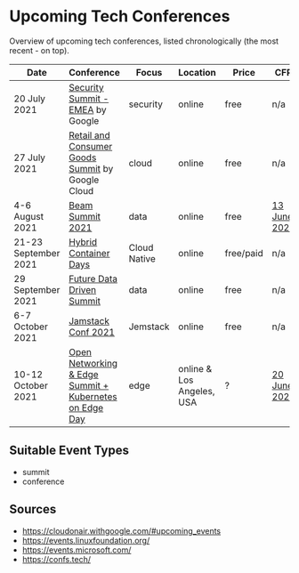 # Upcoming Tech Conferences

Overview of upcoming tech conferences, listed chronologically (the most recent - on top).

| Date | Conference | Focus | Location | Price | CFP |
| --- | --- | --- | --- | --- | --- |
| 20 July 2021 | [Security Summit - EMEA](https://cloudonair.withgoogle.com/events/summit-emea-security) by Google | security | online | free | n/a |
| 27 July 2021 | [Retail and Consumer Goods Summit](https://cloudonair.withgoogle.com/events/summit-retail) by Google Cloud | cloud | online | free | n/a |
| 4-6 August 2021 | [Beam Summit 2021](https://beam-summit-2021-digital.web.app/) | data | online | free | [13 June 2021](https://sessionize.com/beam-digital-summit-2021) |
| 21-23 September 2021 | [Hybrid Container Days](https://www.containerdays.io/) | Cloud Native | online | free/paid | n/a |
| 29 September 2021 | [Future Data Driven Summit](https://www.eventbrite.com/e/future-data-driven-summit-event-tickets-157885366381) | data | online | free | n/a |
| 6-7 October 2021 | [Jamstack Conf 2021](https://jamstackconf.com/) | Jemstack | online | free | n/a |
| 10-12 October 2021 | [Open Networking & Edge Summit + Kubernetes on Edge Day](https://events.linuxfoundation.org/open-networking-edge-summit-north-america/) | edge | online & Los Angeles, USA | ? | [20 June 2021](https://events.linuxfoundation.org/open-networking-edge-summit-north-america/program/cfp/) |

## Suitable Event Types

- summit
- conference

## Sources

- https://cloudonair.withgoogle.com/#upcoming_events
- https://events.linuxfoundation.org/
- https://events.microsoft.com/
- https://confs.tech/
